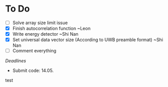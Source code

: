 # To Do

- [ ] Solve array size limit issue
- [x] Finish autocorrelation function ~Leon
- [x] Write energy detector ~Shi Nan
- [x] Set universal data vector size (According to UWB preamble format) ~Shi Nan
- [ ] Comment everything

*Deadlines*
* Submit code: 14.05.

test
